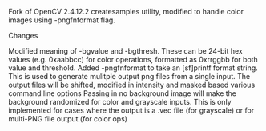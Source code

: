 Fork of OpenCV 2.4.12.2 createsamples utility, modified to handle color images using -pngfnformat flag.

Changes 

Modified meaning of -bgvalue and -bgthresh. These can be 24-bit hex values (e.g. 0xaabbcc) for color operations, formatted as 0xrrggbb for both value and threshold.
Added -pngfnformat to take an [sf]printf format string. This is used to generate mulitple output png files from a single input. The output files will be shifted, modified in intensity and masked based various command line options
Passing in no background image will make the background randomized for color and grayscale inputs. This is only implemented for cases where the output is a .vec file (for grayscale) or for multi-PNG file output (for color ops)

